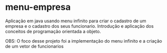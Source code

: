 # menu-empresa

Aplicação em java usando menu infinito para criar o cadastro de um empresa e o cadastro dos seus funcionario. Introdução e aplicação dos conceitos de programação orientada a objeto. 


OBS: O foco desse projeto foi a implementação do menu infinito e a criação de um vetor de funcionarios 

